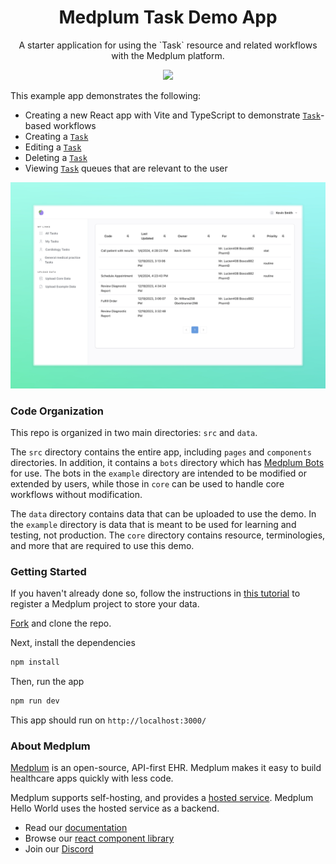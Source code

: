<h1 align="center">Medplum Task Demo App</h1>
<p align="center">A starter application for using the `Task` resource and related workflows with the Medplum platform.</p>
<p align="center">
<a href="https://github.com/medplum/medplum-hello-world/blob/main/LICENSE.txt">
    <img src="https://img.shields.io/badge/license-Apache-blue.svg" />
  </a>
</p>

This example app demonstrates the following:

- Creating a new React app with Vite and TypeScript to demonstrate [`Task`](/docs/api/fhir/resources/task)-based workflows
- Creating a [`Task`](/docs/api/fhir/resources/task)
- Editing a [`Task`](/docs/api/fhir/resources/task)
- Deleting a [`Task`](/docs/api/fhir/resources/task)
- Viewing [`Task`](/docs/api/fhir/resources/task) queues that are relevant to the user

![Task Demo Screenshot](medplum-task-demo-screenshot.png)

### Code Organization

This repo is organized in two main directories: `src` and `data`.

The `src` directory contains the entire app, including `pages` and `components` directories. In addition, it contains a `bots` directory which has [Medplum Bots](/packages/docs/docs/bots/index.md) for use. The bots in the `example` directory are intended to be modified or extended by users, while those in `core` can be used to handle core workflows without modification.

The `data` directory contains data that can be uploaded to use the demo. In the `example` directory is data that is meant to be used for learning and testing, not production. The `core` directory contains resource, terminologies, and more that are required to use this demo.

### Getting Started

If you haven't already done so, follow the instructions in [this tutorial](https://www.medplum.com/docs/tutorials/register) to register a Medplum project to store your data.

[Fork](https://github.com/medplum/medplum-task-demo/fork) and clone the repo.

Next, install the dependencies

```bash
npm install
```

Then, run the app

```bash
npm run dev
```

This app should run on `http://localhost:3000/`

### About Medplum

[Medplum](https://www.medplum.com/) is an open-source, API-first EHR. Medplum makes it easy to build healthcare apps quickly with less code.

Medplum supports self-hosting, and provides a [hosted service](https://app.medplum.com/). Medplum Hello World uses the hosted service as a backend.

- Read our [documentation](https://www.medplum.com/docs)
- Browse our [react component library](https://docs.medplum.com/storybook/index.html?)
- Join our [Discord](https://discord.gg/medplum)
